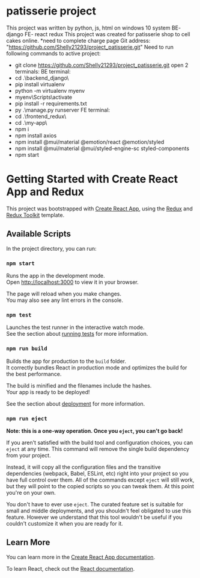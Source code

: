 # patisserie project
This project was written by python, js, html on windows 10 system
BE- django
FE- react redux
This project was created for patisserie shop to cell cakes online.
*need to complete charge page 
Git address: "https://github.com/Shelly21293/project_patisserie.git"
Need to run following commands to active project:
- git clone https://github.com/Shelly21293/project_patisserie.git
open 2 terminals:
BE terminal:
- cd .\backend_django\
- pip install virtualenv
- python -m virtualenv myenv
- myenv\Scripts\activate
- pip install -r requirements.txt
- py .\manage.py runserver
FE terminal:
- cd .\frontend_redux\
- cd .\my-app\ 
- npm i
- npm install axios
- npm install @mui/material @emotion/react @emotion/styled
- npm install @mui/material @mui/styled-engine-sc styled-components
- npm start



# Getting Started with Create React App and Redux

This project was bootstrapped with [Create React App](https://github.com/facebook/create-react-app), using the [Redux](https://redux.js.org/) and [Redux Toolkit](https://redux-toolkit.js.org/) template.

## Available Scripts

In the project directory, you can run:

### `npm start`

Runs the app in the development mode.\
Open [http://localhost:3000](http://localhost:3000) to view it in your browser.

The page will reload when you make changes.\
You may also see any lint errors in the console.

### `npm test`

Launches the test runner in the interactive watch mode.\
See the section about [running tests](https://facebook.github.io/create-react-app/docs/running-tests) for more information.

### `npm run build`

Builds the app for production to the `build` folder.\
It correctly bundles React in production mode and optimizes the build for the best performance.

The build is minified and the filenames include the hashes.\
Your app is ready to be deployed!

See the section about [deployment](https://facebook.github.io/create-react-app/docs/deployment) for more information.

### `npm run eject`

**Note: this is a one-way operation. Once you `eject`, you can't go back!**

If you aren't satisfied with the build tool and configuration choices, you can `eject` at any time. This command will remove the single build dependency from your project.

Instead, it will copy all the configuration files and the transitive dependencies (webpack, Babel, ESLint, etc) right into your project so you have full control over them. All of the commands except `eject` will still work, but they will point to the copied scripts so you can tweak them. At this point you're on your own.

You don't have to ever use `eject`. The curated feature set is suitable for small and middle deployments, and you shouldn't feel obligated to use this feature. However we understand that this tool wouldn't be useful if you couldn't customize it when you are ready for it.

## Learn More

You can learn more in the [Create React App documentation](https://facebook.github.io/create-react-app/docs/getting-started).

To learn React, check out the [React documentation](https://reactjs.org/).

